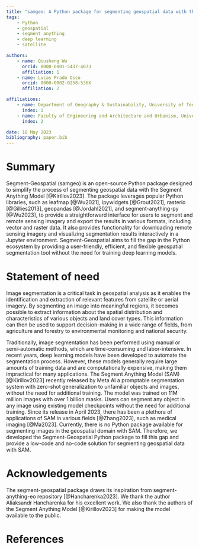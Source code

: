 ```yaml
---
title: "samgeo: A Python package for segmenting geospatial data with the Segment Anything Model (SAM)"
tags:
    - Python
    - geospatial
    - segment anything
    - deep learning
    - satellite

authors:
    - name: Qiusheng Wu
      orcid: 0000-0001-5437-4073
      affiliation: 1
    - name: Lucas Prado Osco
      orcid: 0000-0002-0258-536X
      affiliation: 2

affiliations:
    - name: Department of Geography & Sustainability, University of Tennessee, Knoxville, TN 37996, United States
      index: 1
    - name: Faculty of Engineering and Architecture and Urbanism, University of Western São Paulo, Rod. Raposo Tavares, km 572 - Limoeiro, Pres. Prudente 19067-175, SP, Brazil
      index: 2

date: 18 May 2023
bibliography: paper.bib
---
```


# Summary

Segment-Geospatial (samgeo) is an open-source Python package designed to simplify the process of segmenting geospatial data with the Segment Anything Model [@Kirillov2023]. The package leverages popular Python libraries, such as leafmap [@Wu2021], ipywidgets [@Grout2021], rasterio [@Gillies2013], geopandas [@Jordahl2021], and segment-anything-py [@Wu2023], to provide a straightforward interface for users to segment and remote sensing imagery and export the results in various formats, including vector and raster data. It also provides functionality for downloading remote sensing imagery and visualizing segmentation results interactively in a Jupyter environment. Segment-Geospatial aims to fill the gap in the Python ecosystem by providing a user-friendly, efficient, and flexible geospatial segmentation tool without the need for training deep learning models.

# Statement of need

Image segmentation is a critical task in geospatial analysis as it enables the identification and extraction of relevant features from satellite or aerial imagery. By segmenting an image into meaningful regions, it becomes possible to extract information about the spatial distribution and characteristics of various objects and land cover types. This information can then be used to support decision-making in a wide range of fields, from agriculture and forestry to environmental monitoring and national security.

Traditionally, image segmentation has been performed using manual or semi-automatic methods, which are time-consuming and labor-intensive. In recent years, deep learning models have been developed to automate the segmentation process. However, these models generally require large amounts of training data and are computationally expensive, making them impractical for many applications. The Segment Anything Model (SAM) [@Kirillov2023] recently released by Meta AI a promptable segmentation system with zero-shot generalization to unfamiliar objects and images, without the need for additional training. The model was trained on 11M million images with over 1 billion masks. Users can segment any object in any image using existing model checkpoints without the need for additional training. Since its release in April 2023, there has been a plethora of applications of SAM in various fields [@Zhang2023], such as medical imaging [@Ma2023]. Currently, there is no Python package available for segmenting images in the geospatial domain with SAM. Therefore, we developed the Segment-Geospatial Python package to fill this gap and provide a low-code and no-code solution for segmenting geospatial data with SAM.

# Acknowledgements

The segment-geospatial package draws its inspiration from segment-anything-eo repository [@Hancharenka2023]. We thank the author Aliaksandr Hancharenka for his excellent work. We also thank the authors of the Segment Anything Model [@Kirillov2023] for making the model available to the public.

# References
